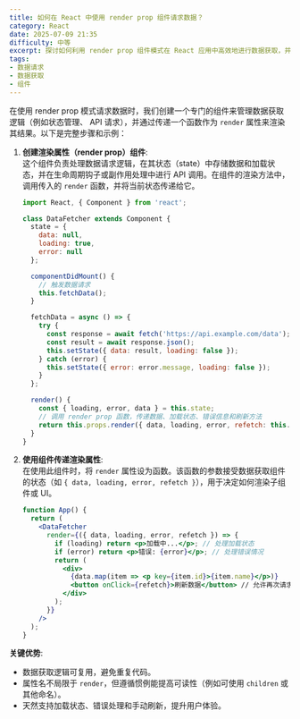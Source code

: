 ```yaml
---
title: 如何在 React 中使用 render prop 组件请求数据？
category: React
date: 2025-07-09 21:35
difficulty: 中等
excerpt: 探讨如何利用 render prop 组件模式在 React 应用中高效地进行数据获取，并通过组件实现加载状态、错误处理和刷新功能。
tags:
- 数据请求
- 数据获取
- 组件
---
```

在使用 render prop 模式请求数据时，我们创建一个专门的组件来管理数据获取逻辑（例如状态管理、 API 请求），并通过传递一个函数作为 `render` 属性来渲染其结果。以下是完整步骤和示例：  

1. **创建渲染属性（render prop）组件**:  
   这个组件负责处理数据请求逻辑，在其状态（state）中存储数据和加载状态，并在生命周期钩子或副作用处理中进行 API 调用。在组件的渲染方法中，调用传入的 `render` 函数，并将当前状态传递给它。  

   ```jsx
   import React, { Component } from 'react';

   class DataFetcher extends Component {
     state = {
       data: null,
       loading: true,
       error: null
     };

     componentDidMount() {
       // 触发数据请求
       this.fetchData();
     }

     fetchData = async () => {
       try {
         const response = await fetch('https://api.example.com/data'); // API 端点
         const result = await response.json();
         this.setState({ data: result, loading: false });
       } catch (error) {
         this.setState({ error: error.message, loading: false });
       }
     };

     render() {
       const { loading, error, data } = this.state;
       // 调用 render prop 函数，传递数据、加载状态、错误信息和刷新方法
       return this.props.render({ data, loading, error, refetch: this.fetchData });
     }
   }
   ```

2. **使用组件传递渲染属性**:  
   在使用此组件时，将 `render` 属性设为函数。该函数的参数接受数据获取组件的状态（如 `{ data, loading, error, refetch }`），用于决定如何渲染子组件或 UI。  

   ```jsx
   function App() {
     return (
       <DataFetcher
         render={({ data, loading, error, refetch }) => {
           if (loading) return <p>加载中...</p>; // 处理加载状态
           if (error) return <p>错误: {error}</p>; // 处理错误情况
           return (
             <div>
               {data.map(item => <p key={item.id}>{item.name}</p>)}
               <button onClick={refetch}>刷新数据</button> // 允许再次请求
             </div>
           );
         }}
       />
     );
   }
   ```

**关键优势**:  
- 数据获取逻辑可复用，避免重复代码。  
- 属性名不局限于 `render`，但遵循惯例能提高可读性（例如可使用 `children` 或其他命名）。  
- 天然支持加载状态、错误处理和手动刷新，提升用户体验。
